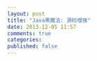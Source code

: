```yaml
---
layout: post
title: "Java黑魔法: 源码增强"
date: 2013-12-05 11:57
comments: true
categories: 
published: false
---
```


